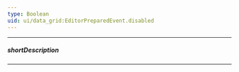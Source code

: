 ```yaml
---
type: Boolean
uid: ui/data_grid:EditorPreparedEvent.disabled
---
```

---
##### shortDescription
<!-- Description goes here -->

---
<!-- Description goes here -->